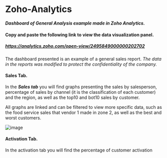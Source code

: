 # Zoho-Analytics
***Dashboard of General Analysis example made in Zoho Analytics.***
#### Copy and paste the following link to view the data visualization panel.
##### https://analytics.zoho.com/open-view/2495849000000202702
The dashboard presented is an example of a general sales report. *The data in the reports was modified to protect the confidentiality of the company.*

#### Sales Tab.
In the ***Sales tab*** you will find graphs presenting the sales by salesperson, percentage of sales by channel (it is the classification of each customer) and the region, as well as the top10 and bot10 sales by customer.

All graphs are linked and can be filtered to view more specific data, such as the food service sales that vendor 1 made in zone 2, as well as the best and worst customers.

![image](https://user-images.githubusercontent.com/65432013/216218083-a2ab9467-f261-4a18-9fd8-a2617338a579.png)


#### Activation Tab.

In the activation tab you will find the percentage of customer activation
